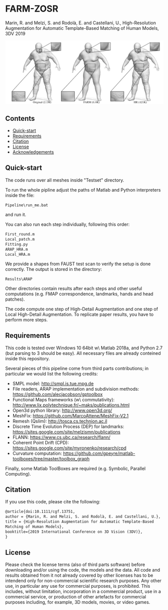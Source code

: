 # FARM-ZOSR
Marin, R. and Melzi, S. and Rodolà, E. and Castellani, U., High-Resolution Augmentation for Automatic Template-Based Matching of Human Models, 3DV 2019

<p align="center">
<img src="teaser.png"
</p>
  
## Contents
* [Quick-start](https://github.com/riccardomarin/FARM-ZOSR#Quick-start)
* [Requirements](https://github.com/riccardomarin/FARM-ZOSR#requirements)
* [Citation](https://github.com/riccardomarin/FARM-ZOSR#citation)
* [License](https://github.com/riccardomarin/FARM-ZOSR#license)
* [Acknowledgements](https://github.com/riccardomarin/FARM-ZOSR#acknowledgements)

## Quick-start
The code runs over all meshes inside "Testset" directory. 

To run the whole pipline adjust the paths of Matlab and Python interpreters inside the file: 
```
Pipeline\run_me.bat
```
and run it.

You can also run each step individually, following this order:
```
First_round.m
Local_patch.m
Fitting.py
ARAP_HRA.m
Local_HRA.m
```

We provide a shapes from FAUST test scan to verify the setup is done correctly.
The output is stored in the directory:

```
Results\ARAP
```

Other directories contain results after each steps and other useful computations (e.g. FMAP correspondence, landmarks, hands and head patches).

The code compute one step of High-Detail Augmentation and one step of Local High-Detail Augmentation. To replicate paper results, you have to perform more steps.

## Requirements
This code is tested over Windows 10 64bit w\ Matlab 2018a, and Python 2.7 (but parsing to 3 should be easy). 
All necessary files are already conteined inside this repository.

Several pieces of this pipeline come from third parts contributions; in particular we would list the following credits:
* SMPL model: http://smpl.is.tue.mpg.de
* File readers, ARAP implementation and subdivision methods: https://github.com/alecjacobson/gptoolbox
* Functional Maps frameworks (w\ commutativity): http://www.lix.polytechnique.fr/~maks/publications.html
* Open3d python library: http://www.open3d.org/
* MeshFix: https://github.com/MarcoAttene/MeshFix-V2.1
* Remesh (Qslim): http://tosca.cs.technion.ac.il
* Discrete Time Evolution Process (DEP) for landmarks: https://sites.google.com/site/melzismn/publications
* FLANN: https://www.cs.ubc.ca/research/flann/
* Coherent Point Drift (CPD): https://sites.google.com/site/myronenko/research/cpd
* Curvature computation: https://github.com/gpeyre/matlab-toolboxes/tree/master/toolbox_graph

Finally, some Matlab ToolBoxes are required (e.g. Symbolic, Parallel Computing).

## Citation
If you use this code, please cite the following:
```
@article{doi:10.1111/cgf.13751,
author = {Marin, R. and Melzi, S. and Rodolà, E. and Castellani, U.},
title = {High-Resolution Augmentation for Automatic Template-Based Matching of Human Models},
booktitle={2019 International Conference on 3D Vision (3DV)},
}
```

## License
Please check the license terms (also of third parts software) before downloading and/or using the code, the models and the data. 
All code and results obtained from it not already covered by other licenses has to be intendend only for non-commercial scientific research purposes.
Any other use, in particular any use for commercial purposes, is prohibited. This includes, without limitation, incorporation in a commercial product, use in a commercial service, or production of other artefacts for commercial purposes including, for example, 3D models, movies, or video games. 
